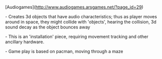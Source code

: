 \[Audiogames\]\(<http://www.audiogames.arsgames.net/?page_id=29>\)

\- Creates 3d objects that have audio characteristics; thus as player moves
around in space, they might collide with 'objects', hearing the collision, 3d
sound decay as the object bounces away

\- This is an 'installation' piece, requiring movement tracking and other
ancillary hardware.

\- Game play is based on pacman, moving through a maze

